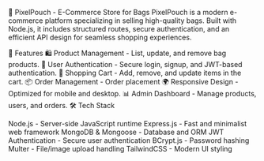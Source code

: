 👜 PixelPouch - E-Commerce Store for Bags
PixelPouch is a modern e-commerce platform specializing in selling high-quality bags. Built with Node.js, it includes structured routes, secure authentication, and an efficient API design for seamless shopping experiences.

🚀 Features
🛍 Product Management - List, update, and remove bag products.
🔐 User Authentication - Secure login, signup, and JWT-based authentication.
🛒 Shopping Cart - Add, remove, and update items in the cart.
📦 Order Management - Order placement
🌍 Responsive Design - Optimized for mobile and desktop.
📊 Admin Dashboard - Manage products, users, and orders.
🛠️ Tech Stack

Node.js - Server-side JavaScript runtime
Express.js - Fast and minimalist web framework
MongoDB & Mongoose - Database and ORM
JWT Authentication - Secure user authentication
BCrypt.js - Password hashing
Multer - File/image upload handling
TailwindCSS - Modern UI styling
